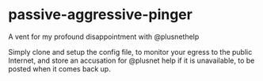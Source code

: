 passive-aggressive-pinger
=========================

A vent for my profound disappointment with @plusnethelp

Simply clone and setup the config file, to monitor your egress to the public Internet, and store an accusation for @plusnet help if it is unavailable, to be posted when it comes back up.
